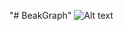 "# BeakGraph" 
<img
  src="/ebremer/BeakGraph/raw/master/beakgraph.png?raw=true"
  alt="Alt text"
  title="Optional title"
  style="display: inline-block; margin: 0 auto; max-width: 300px">
